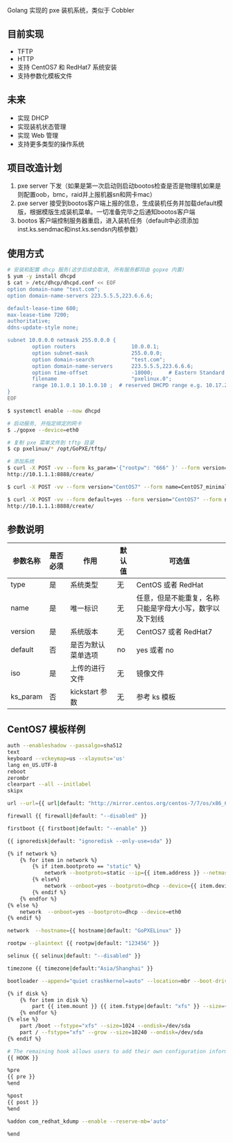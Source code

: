 Golang 实现的 pxe 装机系统，类似于 Cobbler

## 目前实现
- TFTP
- HTTP
- 支持 CentOS7 和 RedHat7 系统安装
- 支持参数化模板文件

## 未来
- 实现 DHCP
- 实现装机状态管理
- 实现 Web 管理
- 支持更多类型的操作系统

## 项目改造计划
1. pxe server 下发（如果是第一次启动则启动bootos检查是否是物理机如果是则配置oob，bmc，raid并上报机器sn和网卡mac）
2. pxe server 接受到bootos客户端上报的信息，生成装机任务并加载default模版，根据模版生成装机菜单。一切准备完毕之后通知bootos客户端
3. bootos 客户端控制服务器重启，进入装机任务（default中必须添加inst.ks.sendmac和inst.ks.sendsn内核参数）


## 使用方式
```bash
# 安装和配置 dhcp 服务(这步后续会取消, 所有服务都将由 gopxe 内置)
$ yum -y install dhcpd
$ cat > /etc/dhcp/dhcpd.conf << EOF
option domain-name "test.com";
option domain-name-servers 223.5.5.5,223.6.6.6;

default-lease-time 600;
max-lease-time 7200;
authoritative;
ddns-update-style none;

subnet 10.0.0.0 netmask 255.0.0.0 {
        option routers                  10.0.0.1;
        option subnet-mask              255.0.0.0;
        option domain-search            "test.com";
        option domain-name-servers      223.5.5.5,223.6.6.6;
        option time-offset              -18000;     # Eastern Standard Time
        filename                        "pxelinux.0";
        range 10.1.0.1 10.1.0.10 ;  # reserved DHCPD range e.g. 10.17.224.100 10.17.224.150
}
EOF

$ systemctl enable --now dhcpd

# 启动服务, 并指定绑定的网卡
$ ./gopxe --device=eth0

# 复制 pxe 菜单文件到 tftp 目录
$ cp pxelinux/* /opt/GoPXE/tftp/

# 添加系统
$ curl -X POST -vv --form ks_param='{"rootpw": "666" }' --form version="CentOS7" --form name=CentOS7_minimal --form type=CentOS --form "iso=@/root/pxe/CentOS-7-x86_64-Minimal-2003.iso" \
http://10.1.1.1:8888/create/

$ curl -X POST -vv --form version="CentOS7" --form name=CentOS7_minimal_1 --form type=CentOS --form "iso=@/root/pxe/CentOS-7-x86_64-Minimal-2003.iso" http://10.1.1.1:8888/create/

$ curl -X POST -vv --form default=yes --form version="CentOS7" --form name=CentOS7_minimal_2 --form type=CentOS --form "iso=@/root/pxe/CentOS-7-x86_64-Minimal-2003.iso" \
http://10.1.1.1:8888/create/
```


## 参数说明
|  参数名称    | 是否必须  | 作用           | 默认值 | 可选值
|  ----       | ---- | ----               | ---- | ---- |
| type        |是    | 系统类型            | 无 |  CentOS 或者 RedHat 
| name       | 是   |  唯一标识            | 无 |  任意，但是不能重复，名称只能是字母大小写，数字以及下划线
| version   |  是   |  系统版本           | 无 |   CentOS7 或者 RedHat7
| default   |  否  |   是否为默认菜单选项  | no |   yes 或者 no
| iso       |  是  |  上传的进行文件      | 无 |   镜像文件
| ks_param  |  否 |   kickstart 参数     | 无 |   参考 ks 模板


## CentOS7 模板样例
```bash
auth --enableshadow --passalgo=sha512
text
keyboard --vckeymap=us --xlayouts='us'
lang en_US.UTF-8
reboot
zerombr
clearpart --all --initlabel
skipx

url --url={{ url|default: "http://mirror.centos.org/centos-7/7/os/x86_64/" }}

firewall {{ firewall|default: "--disabled" }}

firstboot {{ firstboot|default: "--enable" }}

{{ ignoredisk|default: "ignoredisk --only-use=sda" }}

{% if network %}
    {% for item in network %}
        {% if item.bootproto == "static" %}
            network --bootproto=static --ip={{ item.address }} --netmask={{ item.netmask }} --gateway={{ item.gateway|default: "0.0.0.0" }} --nameserver={{ item.dns|default: "223.5.5.5" }} --device={{ item.device }}
        {% else%}
            network --onboot=yes --bootproto=dhcp --device={{ item.device|default: "eth0" }}
        {% endif %}
    {% endfor %}
{% else %}
    network  --onboot=yes --bootproto=dhcp --device=eth0
{% endif %}

network  --hostname={{ hostname|default: "GoPXELinux" }}

rootpw --plaintext {{ rootpw|default: "123456" }}

selinux {{ selinux|default: "--disabled" }}

timezone {{ timezone|default:"Asia/Shanghai" }}

bootloader --append="quiet crashkernel=auto" --location=mbr --boot-drive={{ bootdrive|default: "sda" }}

{% if disk %}
    {% for item in disk %}
        part {{ item.mount }} {{ item.fstype|default: "xfs" }} --size={{ item.size }} --ondisk={{ item.ondisk|default: "/dev/sda" }} {{ item.opts }}
    {% endfor %}
{% else %}
    part /boot --fstype="xfs" --size=1024 --ondisk=/dev/sda
    part / --fstype="xfs" --grow --size=10240 --ondisk=/dev/sda
{% endif %}

# The remaining hook allows users to add their own configuration information
{{ HOOK }}

%pre
{{ pre }}
%end

%post
{{ post }}
%end

%addon com_redhat_kdump --enable --reserve-mb='auto'

%end
```
